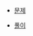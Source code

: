 - [문제](https://programmers.co.kr/learn/courses/30/lessons/60057?language=java)


- [풀이](https://tech.kakao.com/2019/10/02/kakao-blind-recruitment-2020-round1/)
